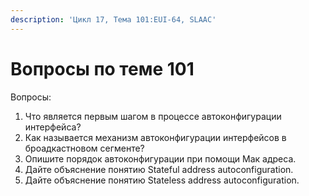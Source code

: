 ```yaml
---
description: 'Цикл 17, Тема 101:EUI-64, SLAAC'
---
```


# Вопросы по теме 101

Вопросы:

1. Что является первым шагом в процессе автоконфигурации интерфейса?
2. Как называется механизм автоконфигурации интерфейсов в броадкастновом сегменте?
3. Опишите порядок автоконфигурации при помощи Мак адреса.
4. Дайте объяснение понятию Stateful address autoconfiguration.
5. Дайте объяснение понятию Stateless address autoconfiguration.

